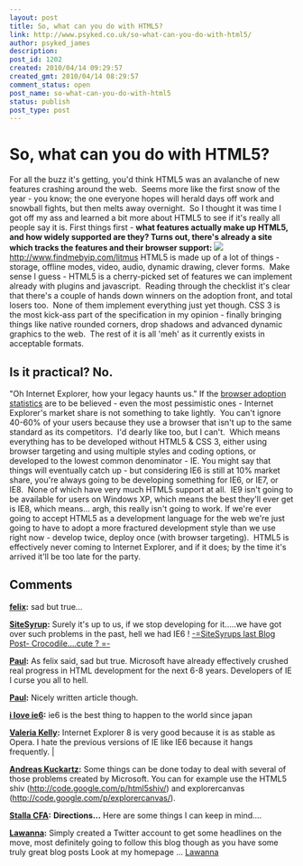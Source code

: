```yaml
---
layout: post
title: So, what can you do with HTML5?
link: http://www.psyked.co.uk/so-what-can-you-do-with-html5/
author: psyked_james
description: 
post_id: 1202
created: 2010/04/14 09:29:57
created_gmt: 2010/04/14 08:29:57
comment_status: open
post_name: so-what-can-you-do-with-html5
status: publish
post_type: post
---
```


# So, what can you do with HTML5?

For all the buzz it's getting, you'd think HTML5 was an avalanche of new features crashing around the web.  Seems more like the first snow of the year - you know; the one everyone hopes will herald days off work and snowball fights, but then melts away overnight.  So I thought it was time I got off my ass and learned a bit more about HTML5 to see if it's really all people say it is. First things first - **what features actually make up HTML5, and how widely supported are they? Turns out, there's already a site which tracks the features and their browser support:** ![](http://uploads.psyked.co.uk/2010/04/litmus.png) <http://www.findmebyip.com/litmus> HTML5 is made up of a lot of things - storage, offline modes, video, audio, dynamic drawing, clever forms.  Make sense I guess - HTML5 is a cherry-picked set of features we can implement already with plugins and javascript.  Reading through the checklist it's clear that there's a couple of hands down winners on the adoption front, and total losers too.  None of them implement everything just yet though. CSS 3 is the most kick-ass part of the specification in my opinion - finally bringing things like native rounded corners, drop shadows and advanced dynamic graphics to the web.  The rest of it is all 'meh' as it currently exists in acceptable formats. 

## Is it practical? No.

"Oh Internet Explorer, how your legacy haunts us." If the [browser adoption statistics](http://en.wikipedia.org/wiki/Usage_share_of_web_browsers) are to be believed - even the most pessimistic ones - Internet Explorer's market share is not something to take lightly.  You can't ignore 40-60% of your users because they use a browser that isn't up to the same standard as its competitors.  I'd dearly like too, but I can't.  Which means everything has to be developed without HTML5 & CSS 3, either using browser targeting and using multiple styles and coding options, or developed to the lowest common denominator - IE. You might say that things will eventually catch up - but considering IE6 is still at 10% market share, you're always going to be developing something for IE6, or IE7, or IE8.  None of which have very much HTML5 support at all.  IE9 isn't going to be available for users on Windows XP, which means the best they'll ever get is IE8, which means... argh, this really isn't going to work. If we're ever going to accept HTML5 as a development language for the web we're just going to have to adopt a more fractured development style than we use right now - develop twice, deploy once (with browser targeting).  HTML5 is effectively never coming to Internet Explorer, and if it does; by the time it's arrived it'll be too late for the party.

## Comments

**[felix](#842 "2010-04-14 19:09:08"):** sad but true...

**[SiteSyrup](#843 "2010-04-15 10:23:02"):** Surely it's up to us, if we stop developing for it.....we have got over such problems in the past, hell we had IE6 ! [-=SiteSyrups last Blog Post- Crocodile....cute ? =-](http://www.sitesyrup.co.uk/freebies/crocodile-cartoon-character/)

**[Paul](#844 "2010-04-15 12:47:54"):** As felix said, sad but true. Microsoft have already effectively crushed real progress in HTML development for the next 6-8 years. Developers of IE I curse you all to hell.

**[Paul](#845 "2010-04-15 12:48:16"):** Nicely written article though.

**[i love ie6](#846 "2010-04-22 13:58:19"):** ie6 is the best thing to happen to the world since japan

**[Valeria Kelly](#847 "2010-04-28 19:40:14"):** Internet Explorer 8 is very good because it is as stable as Opera. I hate the previous versions of IE like IE6 because it hangs frequently. |

**[Andreas Kuckartz](#848 "2010-05-01 07:59:26"):** Some things can be done today to deal with several of those problems created by Microsoft. You can for example use the HTML5 shiv (http://code.google.com/p/html5shiv/) and explorercanvas (http://code.google.com/p/explorercanvas/).

**[Stalla CFA](#849 "2012-01-08 15:39:12"):** **Directions...** Here are some things I can keep in mind....

**[Lawanna](#850 "2013-10-27 16:24:36"):** Simply created a Twitter account to get some headlines on the move, most definitely going to follow this blog though as you have some truly great blog posts Look at my homepage ... [Lawanna](http://businessandwebsites.snappages.com/blog/2013/04/16/local-vs-distant-website-companies)

